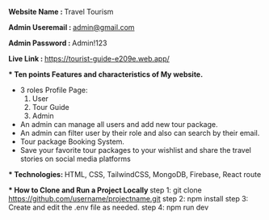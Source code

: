 <strong> Website Name : </strong> Travel Tourism

<strong> Admin Useremail : </strong> admin@gmail.com

<strong> Admin Password : </strong> Admin!123 

<strong> Live Link : </strong> https://tourist-guide-e209e.web.app/

<strong> * Ten points Features and characteristics of My website. </strong>

* 3 roles Profile Page:
    1. User
    2. Tour Guide
    3. Admin
* An admin can manage all users and add new tour package.
* An admin can filter user by their role and also can search by their email.
* Tour package Booking System.
* Save your favorite tour packages to your wishlist and share the travel stories on social media platforms

<strong> * Technologies: </strong>
HTML, CSS, TailwindCSS, MongoDB, Firebase, React route

<strong> * How to Clone and Run a Project Locally </strong>
step 1: git clone https://github.com/username/projectname.git
step 2: npm install
step 3: Create and edit the .env file as needed.
step 4: npm run dev
